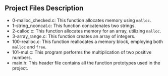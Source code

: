 ## Project Files Description
- 0-malloc_checked.c: This function allocates memory using `malloc`.
- 1-string_nconcat.c: This function concatenates two strings.
- 2-calloc.c: This function allocates memory for an array, utilizing `malloc`.
- 3-array_range.c: This function creates an array of integers.
- 100-realloc.c: This function reallocates a memory block, employing both `malloc` and `free`.
- 101-mul.c: This program performs the multiplication of two positive numbers.
- main.h: This header file contains all the function prototypes used in the project.

